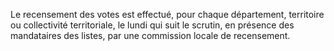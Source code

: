 Le recensement des votes est effectué, pour chaque département, territoire ou collectivité territoriale, le lundi qui suit le scrutin, en présence des mandataires des listes, par une commission locale de recensement.

